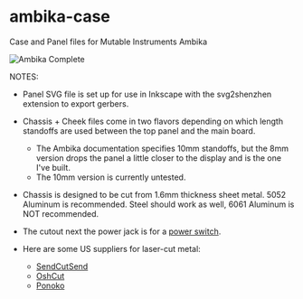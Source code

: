 # ambika-case
Case and Panel files for Mutable Instruments Ambika

![Ambika Complete](/photos/IMG_8144.jpeg)

NOTES:

- Panel SVG file is set up for use in Inkscape with the svg2shenzhen extension to export gerbers.

- Chassis + Cheek files come in two flavors depending on which length standoffs are used between the top panel and the main board.
  - The Ambika documentation specifies 10mm standoffs, but the 8mm version drops the panel a little closer to the display and is the one I've built.
  - The 10mm version is currently untested.

- Chassis is designed to be cut from 1.6mm thickness sheet metal. 5052 Aluminum is recommended. Steel should work as well, 6061 Aluminum is NOT recommended.

- The cutout next the power jack is for a [power switch](https://www.taydaelectronics.com/rocker-switch-on-off-spst-6a-250vac-panel-mount-snap-in.html).

- Here are some US suppliers for laser-cut metal:
  - [SendCutSend](https://www.sendcutsend.com)
  - [OshCut](https://www.oshcut.com)
  - [Ponoko](https://www.ponoko.com)

